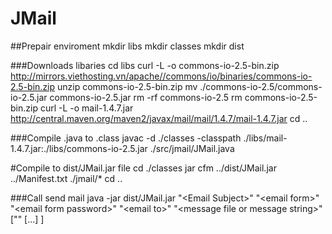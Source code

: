 # JMail

##Prepair enviroment
mkdir libs
mkdir classes
mkdir dist

###Downloads libaries
cd libs
curl -L -o commons-io-2.5-bin.zip http://mirrors.viethosting.vn/apache//commons/io/binaries/commons-io-2.5-bin.zip
unzip commons-io-2.5-bin.zip
mv ./commons-io-2.5/commons-io-2.5.jar commons-io-2.5.jar
rm -rf commons-io-2.5
rm commons-io-2.5-bin.zip
curl -L -o mail-1.4.7.jar http://central.maven.org/maven2/javax/mail/mail/1.4.7/mail-1.4.7.jar
cd ..

###Compile .java to .class
javac -d ./classes -classpath ./libs/mail-1.4.7.jar:./libs/commons-io-2.5.jar ./src/jmail/JMail.java 

#Compile to dist/JMail.jar file
cd ./classes
jar cfm ../dist/JMail.jar ../Manifest.txt ./jmail/*
cd ..

###Call send mail
java -jar dist/JMail.jar "&lt;Email Subject&gt;" "&lt;email form&gt;" "&lt;email form password&gt;" "&lt;email to&gt;" "&lt;message file or message string&gt;" ["<Path to file attachments>" [...] ]



